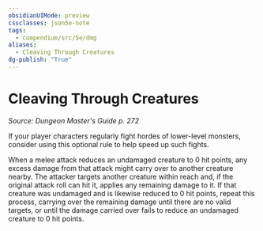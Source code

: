 ```yaml
---
obsidianUIMode: preview
cssclasses: json5e-note
tags:
  - compendium/src/5e/dmg
aliases:
  - Cleaving Through Creatures
dg-publish: "True"
---
```

# Cleaving Through Creatures
*Source: Dungeon Master's Guide p. 272* 

If your player characters regularly fight hordes of lower-level monsters, consider using this optional rule to help speed up such fights.

When a melee attack reduces an undamaged creature to 0 hit points, any excess damage from that attack might carry over to another creature nearby. The attacker targets another creature within reach and, if the original attack roll can hit it, applies any remaining damage to it. If that creature was undamaged and is likewise reduced to 0 hit points, repeat this process, carrying over the remaining damage until there are no valid targets, or until the damage carried over fails to reduce an undamaged creature to 0 hit points.